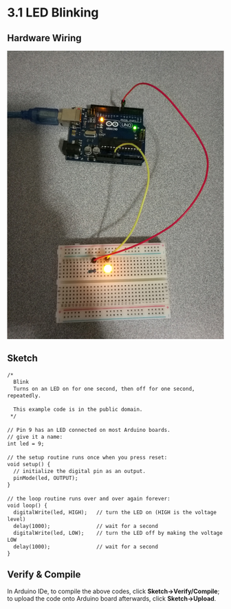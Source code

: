 # 3.1 LED Blinking

## Hardware Wiring
![Image](../../Examples/geek-workshop/studynotes/00_ledblinking.jpg)

## Sketch
```
/*
  Blink
  Turns on an LED on for one second, then off for one second, repeatedly.

  This example code is in the public domain.
 */

// Pin 9 has an LED connected on most Arduino boards.
// give it a name:
int led = 9;

// the setup routine runs once when you press reset:
void setup() {                
  // initialize the digital pin as an output.
  pinMode(led, OUTPUT);     
}

// the loop routine runs over and over again forever:
void loop() {
  digitalWrite(led, HIGH);   // turn the LED on (HIGH is the voltage level)
  delay(1000);               // wait for a second
  digitalWrite(led, LOW);    // turn the LED off by making the voltage LOW
  delay(1000);               // wait for a second
}
```

## Verify & Compile
In Arduino IDe, to compile the above codes, click **Sketch->Verify/Compile**; to upload the code onto Arduino board afterwards, click **Sketch->Upload**.